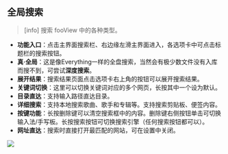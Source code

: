 ## 全局搜索
>[info] 搜索 fooView 中的各种类型。
* **功能入口**：点击主界面搜索栏、右边缘左滑主界面进入，各选项卡中可点击标题栏的搜索按钮。
* **真·全局**：这是像Everything一样的全盘搜索，当然会有极少数文件没有入库而搜不到，可尝试**深度搜索**。
* **展开结果**：搜索结果页面点击选项卡右上角的按钮可以展开搜索结果。
* **关键词切换**：这里可以切换关键词对应的多个网页，长按其中一个设为默认。
* **目录直达**：支持输入路径直达目录。
* **详细搜索**：支持本地搜索歌曲、歌手和专辑等。支持搜索剪贴板、便签内容。
* **按键功能**：长按删除键可以清空搜索框中的内容。删除键右侧按钮单击可切换输入法/手写板。长按搜索按钮可切换搜索引擎（任何搜索按钮都可以）。
* **网址直达**：搜索时直接打开最匹配的网站，可在设置中关闭。

![](http://ww1.sinaimg.cn/large/6b1dd0a7ly1fzrbvpis30j20u01fcjww.jpg)

